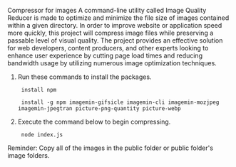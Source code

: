 Compressor for images
A command-line utility called Image Quality Reducer is made to optimize and minimize the file size of images contained within a given directory. In order to improve website or application speed more quickly, this project will compress image files while preserving a passable level of visual quality. The project provides an effective solution for web developers, content producers, and other experts looking to enhance user experience by cutting page load times and reducing bandwidth usage by utilizing numerous image optimization techniques.


1) Run these commands to install the packages.

  
        install npm

        install -g npm imagemin-gifsicle imagemin-cli imagemin-mozjpeg imagemin-jpegtran picture-png-quantity picture-webp


2) Execute the command below to begin compressing.     

        node index.js



Reminder: Copy all of the images in the public folder or public folder's image folders.